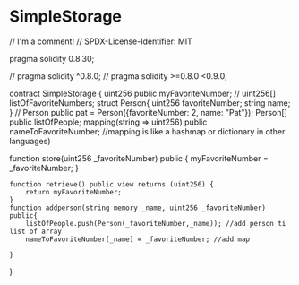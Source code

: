 # SimpleStorage
// I'm a comment!
// SPDX-License-Identifier: MIT

pragma solidity 0.8.30;

// pragma solidity ^0.8.0;
// pragma solidity >=0.8.0 <0.9.0;

contract SimpleStorage {
    uint256 public myFavoriteNumber;
   // uint256[] listOfFavoriteNumbers; 
   struct Person{
    uint256 favoriteNumber;
    string name;
   }
   // Person public pat = Person({favoriteNumber: 2, name: "Pat"});
   Person[] public listOfPeople;
   mapping(string => uint256) public nameToFavoriteNumber; //mapping is like a hashmap or dictionary in other languages)

 function store(uint256 _favoriteNumber) public {
        myFavoriteNumber = _favoriteNumber;
    }

    function retrieve() public view returns (uint256) {
        return myFavoriteNumber;
    }
    function addperson(string memory _name, uint256 _favoriteNumber) public{
        listOfPeople.push(Person(_favoriteNumber,_name)); //add person ti list of array
        nameToFavoriteNumber[_name] = _favoriteNumber; //add map

    }
}
